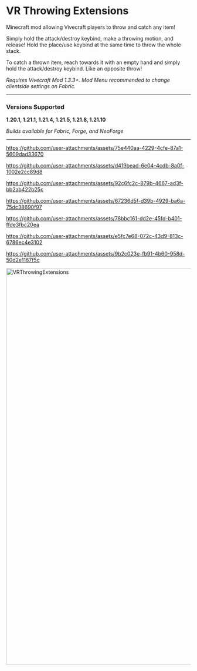 # VR Throwing Extensions
Minecraft mod allowing Vivecraft players to throw and catch any item!

Simply hold the attack/destroy keybind, make a throwing motion, and release!
Hold the place/use keybind at the same time to throw the whole stack. 

To catch a thrown item, reach towards it with an empty hand and simply hold the attack/destroy keybind. Like an opposite throw!

*Requires Vivecraft Mod 1.3.3+. Mod Menu recommended to change clientside settings on Fabric.*

---

### Versions Supported
**1.20.1, 1.21.1, 1.21.4, 1.21.5, 1.21.8, 1.21.10**

*Builds available for Fabric, Forge, and NeoForge*

---



https://github.com/user-attachments/assets/75e440aa-4229-4cfe-87a1-5609dad33670



https://github.com/user-attachments/assets/d419bead-6e04-4cdb-8a0f-1002e2cc89d8



https://github.com/user-attachments/assets/92c6fc2c-879b-4667-ad3f-bb2ab422b25c



https://github.com/user-attachments/assets/67236d5f-d39b-4929-ba6a-75dc38690f97



https://github.com/user-attachments/assets/78bbc161-dd2e-45fd-b401-ffde3fbc20ea



https://github.com/user-attachments/assets/e5fc7e68-072c-43d9-813c-6786ec4e3102



https://github.com/user-attachments/assets/9b2c023e-fb91-4b60-958d-50d2e1167f5c



<img width="1080" height="1080" alt="VRThrowingExtensions" src="https://github.com/user-attachments/assets/5aef0c1a-aa10-4e27-91eb-cf32459cf91b" />
